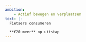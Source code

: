 ```yaml
---
ambition: 
    - Actief bewegen en verplaatsen
text: |-
  Fietsers consumeren

  **€20 meer** op uitstap
---
```

